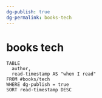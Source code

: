 ```yaml
---
dg-publish: true
dg-permalink: books-tech
---
```

# books tech

```dataview
TABLE 
  author,
  read-timestamp AS "when I read"
FROM #books/tech 
WHERE dg-publish = true
SORT read-timestamp DESC
```
